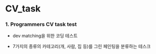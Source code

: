 # CV_task

### 1. Programmers CV task test

* dev matching을 위한 코딩 테스트

* 7가지의 종류의 카테고리(개, 사람, 집 등)를 그린 페인팅을 분류하는 테스크



